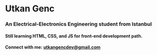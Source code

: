 # Utkan Genc 

### An Electrical-Electronics Engineering student from Istanbul

#### Still learning HTML, CSS, and JS for front-end development path.

#### Connect with me: utkangencdev@gmail.com
